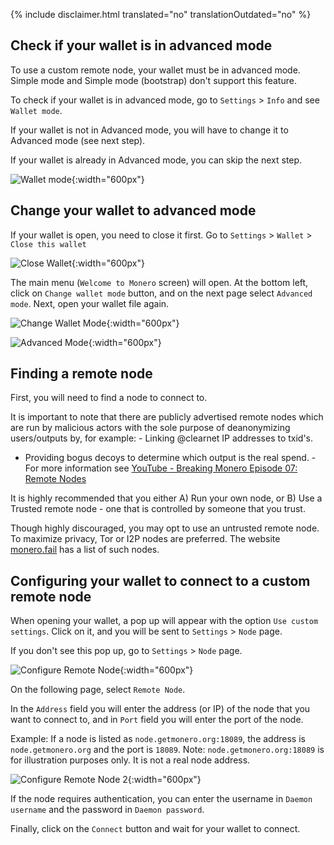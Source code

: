 {% include disclaimer.html translated="no" translationOutdated="no" %}

## Check if your wallet is in advanced mode

To use a custom remote node, your wallet must be in advanced mode. Simple
mode and Simple mode (bootstrap) don't support this feature.

To check if your wallet is in advanced mode, go to `Settings` > `Info` and see `Wallet mode`.

If your wallet is not in Advanced mode, you will have to change it to
Advanced mode (see next step).

If your wallet is already in Advanced mode, you can skip the next step.

![Wallet
mode](/img/resources/user-guides/en/remote_node/wallet_mode_info.avif){:width="600px"}

## Change your wallet to advanced mode

If your wallet is open, you need to close it first. Go to `Settings` > `Wallet` > `Close this wallet`

![Close
Wallet](/img/resources/user-guides/en/remote_node/close_open_wallet.avif){:width="600px"}

The main menu (`Welcome to Monero` screen) will open. At the bottom left,
click on `Change wallet mode` button, and on the next page select `Advanced
mode`. Next, open your wallet file again.

![Change Wallet
Mode](/img/resources/user-guides/en/remote_node/change_wallet_mode.avif){:width="600px"}

![Advanced
Mode](/img/resources/user-guides/en/remote_node/advanced_mode.avif){:width="600px"}

## Finding a remote node

First, you will need to find a node to connect to.

It is important to note that there are publicly advertised remote nodes
which are run by malicious actors with the sole purpose of deanonymizing
users/outputs by, for example: - Linking @clearnet IP addresses to txid's.
- Providing bogus decoys to determine which output is the real spend.  - For
more information see [YouTube - Breaking Monero Episode 07: Remote
Nodes](https://www.youtube.com/watch?v=n6Bxp0k7Uqg)

It is highly recommended that you either A) Run your own node, or B) Use a
Trusted remote node - one that is controlled by someone that you trust.

Though highly discouraged, you may opt to use an untrusted remote node. To
maximize privacy, Tor or I2P nodes are preferred. The website
[monero.fail](https://monero.fail) has a list of such nodes.

## Configuring your wallet to connect to a custom remote node

When opening your wallet, a pop up will appear with the option `Use custom settings`. Click on it, and you will be sent to `Settings` > `Node` page. 

If you don't see this pop up, go to `Settings` > `Node` page.

![Configure Remote
Node](/img/resources/user-guides/en/remote_node/remote_node_config.avif){:width="600px"}

On the following page, select `Remote Node`.

In the `Address` field you will enter the address (or IP) of the node that
you want to connect to, and in `Port` field you will enter the port of the
node.

Example: If a node is listed as `node.getmonero.org:18089`, the address is
`node.getmonero.org` and the port is `18089`. Note:
`node.getmonero.org:18089` is for illustration purposes only. It is not a
real node address.

![Configure Remote Node
2](/img/resources/user-guides/en/remote_node/remote_node_config-2.avif){:width="600px"}

If the node requires authentication, you can enter the username in `Daemon
username` and the password in `Daemon password`.

Finally, click on the `Connect` button and wait for your wallet to connect.

